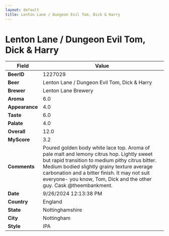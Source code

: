 ```yaml
---
layout: default
title: Lenton Lane / Dungeon Evil Tom, Dick & Harry
---
```


# Lenton Lane / Dungeon Evil Tom, Dick & Harry

| Field         | Value     |
|---------------|-----------|
| **BeerID** | 1227029 |
| **Beer** | Lenton Lane / Dungeon Evil Tom, Dick & Harry |
| **Brewer** | Lenton Lane Brewery |
| **Aroma** | 6.0 |
| **Appearance** | 4.0 |
| **Taste** | 6.0 |
| **Palate** | 4.0 |
| **Overall** | 12.0 |
| **MyScore** | 3.2 |
| **Comments** | Poured golden body white lace top. Aroma of pale malt and lemony citrus hop. Lightly sweet but rapid transition to medium pithy citrus bitter. Medium bodied slightly grainy texture average carbonation and a bitter finish.  It may not suit everyone- you know, Tom, Dick and the other guy. Cask @theembankment. |
| **Date** | 9/26/2024 12:13:38 PM |
| **Country** | England |
| **State** | Nottinghamshire |
| **City** | Nottingham |
| **Style** | IPA |
